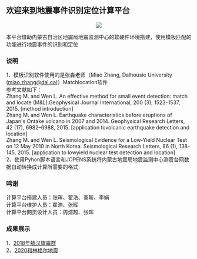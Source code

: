 ## 欢迎来到地震事件识别定位计算平台
<div align=center><img src="https://zhandyg.github.io/SeismicMatch-Location/LOGO03.png"/></div>

本平台借助内蒙古自治区地震局地震监测中心的软硬件环境搭建，使用模板匹配的功能进行地震事件的识别和定位

### 说明

1、模板识别软件使用的是张淼老师（Miao Zhang, Dalhousie University (miao.zhang@dal.ca)）Matchlocation软件<br>
参考文献如下：<br>
Zhang M. and Wen L. An effective method for small event detection: match and locate (M&L).Geophysical Journal International, 200 (3), 1523-1537, 2015. [method introduction]<br>
Zhang M. and Wen L. Earthquake characteristics before eruptions of Japan's Ontake volcano in 2007 and 2014. Geophysical Research Letters, 42 (17), 6982–6988, 2015. [application tovolcanic earthquake detection and location]<br>
Zhang M. and Wen L. Seismological Evidence for a Low‐Yield Nuclear Test on 12 May 2010 in North Korea. Seismological Research Letters, 86 (1), 138-145, 2015. [application to lowyield nuclear test detection and location]<br>
2、使用Pyhon脚本语言和JOPENS系统将内蒙古地震局地震监测中心测震台网数据自动转换成计算所需要的格式<br>

### 鸣谢
计算平台搭建人员：张晖、翟浩、查斯、李娟<br>
计算平台维护人员：翟浩、张晖<br>
计算平台网页设计人员：周煊超、张晖<br>

### 成果展示

1、[2018年敖汉旗震群]()<br>
2、[2020和林格尔地震]()<br>
